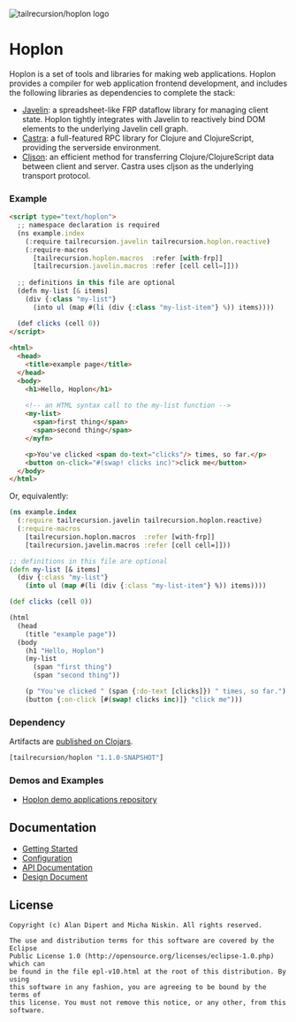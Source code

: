 <img src="https://raw.github.com/tailrecursion/hoplon/dox/img/Hoplite.jpg"
alt="tailrecursion/hoplon logo" title="tailrecursion/hoplon logo">

# Hoplon

Hoplon is a set of tools and libraries for making web applications. Hoplon
provides a compiler for web application frontend development, and includes
the following libraries as dependencies to complete the stack:

* [Javelin][1]: a spreadsheet-like FRP dataflow library for managing client
  state. Hoplon tightly integrates with Javelin to reactively bind DOM elements
  to the underlying Javelin cell graph.
* [Castra][2]: a full-featured RPC library for Clojure and
  ClojureScript, providing the serverside environment.
* [Cljson][3]: an efficient method for transferring Clojure/ClojureScript data
  between client and server. Castra uses cljson as the underlying transport
  protocol.

### Example

```html
<script type="text/hoplon">
  ;; namespace declaration is required
  (ns example.index
    (:require tailrecursion.javelin tailrecursion.hoplon.reactive)
    (:require-macros
      [tailrecursion.hoplon.macros  :refer [with-frp]]
      [tailrecursion.javelin.macros :refer [cell cell=]]))
  
  ;; definitions in this file are optional
  (defn my-list [& items]
    (div {:class "my-list"}
      (into ul (map #(li (div {:class "my-list-item"} %)) items))))

  (def clicks (cell 0))
</script>
    
<html>
  <head>
    <title>example page</title>
  </head>
  <body>
    <h1>Hello, Hoplon</h1>
    
    <!-- an HTML syntax call to the my-list function -->
    <my-list>
      <span>first thing</span>
      <span>second thing</span>
    </myfn>

    <p>You've clicked <span do-text="clicks"/> times, so far.</p>
    <button on-click="#(swap! clicks inc)">click me</button>
  </body>
</html>
```

Or, equivalently:

```clojure
(ns example.index
  (:require tailrecursion.javelin tailrecursion.hoplon.reactive)
  (:require-macros
    [tailrecursion.hoplon.macros  :refer [with-frp]]
    [tailrecursion.javelin.macros :refer [cell cell=]]))

;; definitions in this file are optional
(defn my-list [& items]
  (div {:class "my-list"}
    (into ul (map #(li (div {:class "my-list-item"} %)) items))))

(def clicks (cell 0))

(html
  (head
    (title "example page"))
  (body
    (h1 "Hello, Hoplon")
    (my-list
      (span "first thing")
      (span "second thing"))

    (p "You've clicked " (span {:do-text [clicks]}) " times, so far.")
    (button {:on-click [#(swap! clicks inc)]} "click me")))
```

### Dependency

Artifacts are [published on Clojars][4]. 

```clojure
[tailrecursion/hoplon "1.1.0-SNAPSHOT"]
```

### Demos and Examples

* [Hoplon demo applications repository][5]

## Documentation

* [Getting Started][6]
* [Configuration][7]
* [API Documentation][8]
* [Design Document][9]

## License

```
Copyright (c) Alan Dipert and Micha Niskin. All rights reserved.

The use and distribution terms for this software are covered by the Eclipse
Public License 1.0 (http://opensource.org/licenses/eclipse-1.0.php) which can
be found in the file epl-v10.html at the root of this distribution. By using
this software in any fashion, you are agreeing to be bound by the terms of
this license. You must not remove this notice, or any other, from this software.
```

[1]: https://github.com/tailrecursion/javelin
[2]: https://github.com/tailrecursion/castra
[3]: https://github.com/tailrecursion/cljson
[4]: https://clojars.org/tailrecursion/hoplon
[5]: https://github.com/tailrecursion/hoplon-demos
[6]: https://github.com/tailrecursion/hoplon/blob/master/doc/Getting-Started.md
[7]: https://github.com/tailrecursion/hoplon/blob/master/doc/Getting-Started.md
[8]: https://github.com/tailrecursion/hoplon/blob/master/doc/Getting-Started.md
[9]: https://github.com/tailrecursion/hoplon/blob/master/doc/Design.md
